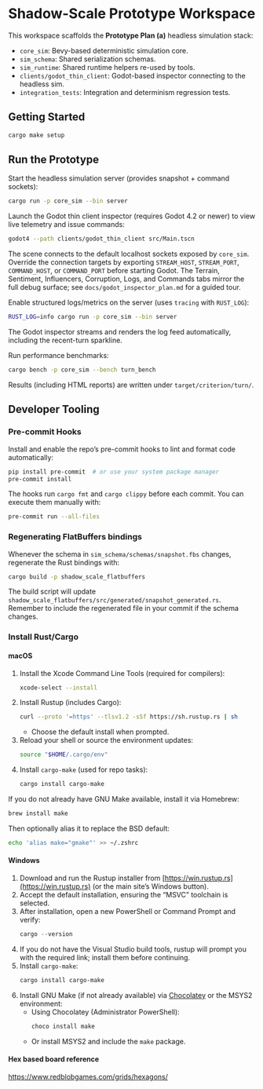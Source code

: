 # Shadow-Scale Prototype Workspace

This workspace scaffolds the **Prototype Plan (a)** headless simulation stack:

- `core_sim`: Bevy-based deterministic simulation core.
- `sim_schema`: Shared serialization schemas.
- `sim_runtime`: Shared runtime helpers re-used by tools.
- `clients/godot_thin_client`: Godot-based inspector connecting to the headless sim.
- `integration_tests`: Integration and determinism regression tests.

## Getting Started

```bash
cargo make setup
```

## Run the Prototype

Start the headless simulation server (provides snapshot + command sockets):

```bash
cargo run -p core_sim --bin server
```

Launch the Godot thin client inspector (requires Godot 4.2 or newer) to view live telemetry and issue commands:

```bash
godot4 --path clients/godot_thin_client src/Main.tscn
```

The scene connects to the default localhost sockets exposed by `core_sim`. Override the connection targets by exporting `STREAM_HOST`, `STREAM_PORT`, `COMMAND_HOST`, or `COMMAND_PORT` before starting Godot. The Terrain, Sentiment, Influencers, Corruption, Logs, and Commands tabs mirror the full debug surface; see `docs/godot_inspector_plan.md` for a guided tour.

Enable structured logs/metrics on the server (uses `tracing` with `RUST_LOG`):

```bash
RUST_LOG=info cargo run -p core_sim --bin server
```

The Godot inspector streams and renders the log feed automatically, including the recent-turn sparkline.

Run performance benchmarks:

```bash
cargo bench -p core_sim --bench turn_bench
```
Results (including HTML reports) are written under `target/criterion/turn/`.

## Developer Tooling

### Pre-commit Hooks

Install and enable the repo’s pre-commit hooks to lint and format code automatically:

```bash
pip install pre-commit  # or use your system package manager
pre-commit install
```

The hooks run `cargo fmt` and `cargo clippy` before each commit. You can execute them manually with:

```bash
pre-commit run --all-files
```

### Regenerating FlatBuffers bindings

Whenever the schema in `sim_schema/schemas/snapshot.fbs` changes, regenerate the Rust bindings with:

```bash
cargo build -p shadow_scale_flatbuffers
```

The build script will update `shadow_scale_flatbuffers/src/generated/snapshot_generated.rs`. Remember to include the regenerated file in your commit if the schema changes.

### Install Rust/Cargo

#### macOS
1. Install the Xcode Command Line Tools (required for compilers):
   ```bash
   xcode-select --install
   ```
2. Install Rustup (includes Cargo):
   ```bash
   curl --proto '=https' --tlsv1.2 -sSf https://sh.rustup.rs | sh
   ```
   - Choose the default install when prompted.
3. Reload your shell or source the environment updates:
   ```bash
   source "$HOME/.cargo/env"
   ```
4. Install `cargo-make` (used for repo tasks):
   ```bash
   cargo install cargo-make
   ```

If you do not already have GNU Make available, install it via Homebrew:
```bash
brew install make
```
Then optionally alias it to replace the BSD default:
```bash
echo 'alias make="gmake"' >> ~/.zshrc
```

#### Windows
1. Download and run the Rustup installer from [https://win.rustup.rs](https://win.rustup.rs) (or the main site’s Windows button).
2. Accept the default installation, ensuring the “MSVC” toolchain is selected.
3. After installation, open a new PowerShell or Command Prompt and verify:
   ```powershell
   cargo --version
   ```
4. If you do not have the Visual Studio build tools, rustup will prompt you with the required link; install them before continuing.
5. Install `cargo-make`:
   ```powershell
   cargo install cargo-make
   ```
6. Install GNU Make (if not already available) via [Chocolatey](https://community.chocolatey.org/packages/make) or the MSYS2 environment:
   - Using Chocolatey (Administrator PowerShell):
     ```powershell
     choco install make
     ```
   - Or install MSYS2 and include the `make` package.

#### Hex based board reference
https://www.redblobgames.com/grids/hexagons/
